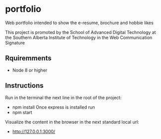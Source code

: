 # portfolio
Web portfolio intended to show the e-resume, brochure and hobbie likes

This project is promoted by the School of Advanced Digital Technology at the Southern Alberta Institute of Technology
in the Web Communication Signature

## Rquiremments
- Node 8 or higher

## Instructions
Run in the terminal the next line in the root of the project:
- npm install
Once express is installed run 
- npm start

Visualize the content in the browser in the next standard local url:
- http://127.0.0.1:3000/

